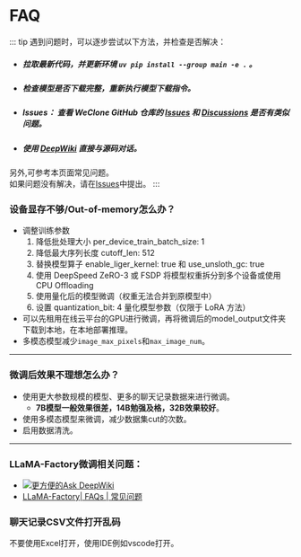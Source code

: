 # FAQ

::: tip
遇到问题时，可以逐步尝试以下方法，并检查是否解决：
- ##### 拉取最新代码，并更新环境 `uv pip install --group main -e .` 。
- ##### 检查模型是否下载完整，重新执行模型下载指令。
- ##### Issues： 查看 WeClone GitHub 仓库的 [Issues](https://github.com/xming521/WeClone/issues) 和 [Discussions](https://github.com/xming521/WeClone/discussions) 是否有类似问题。
- ##### 使用 [DeepWiki](https://deepwiki.com/xming521/WeClone) 直接与源码对话。
另外,可参考本页面常见问题。<br>
如果问题没有解决，请在[Issues](https://github.com/xming521/WeClone/issues)中提出。
:::

### 设备显存不够/Out-of-memory怎么办？
- 调整训练参数
    1. 降低批处理大小 per_device_train_batch_size: 1
    2. 降低最大序列长度 cutoff_len: 512
    3. 替换模型算子 enable_liger_kernel: true 和 use_unsloth_gc: true
    4. 使用 DeepSpeed ZeRO-3 或 FSDP 将模型权重拆分到多个设备或使用 CPU Offloading
    5. 使用量化后的模型微调（权重无法合并到原模型中）
    6. 设置 quantization_bit: 4 量化模型参数（仅限于 LoRA 方法）
- 可以先租用在线云平台的GPU进行微调，再将微调后的model_output文件夹下载到本地，在本地部署推理。
- 多模态模型减少`image_max_pixels`和`max_image_num`。
---

### 微调后效果不理想怎么办？
- 使用更大参数规模的模型、更多的聊天记录数据来进行微调。
    - **7B模型一般效果很差，14B勉强及格，32B效果较好**。
- 使用多模态模型来微调，减少数据集cut的次数。
- 启用数据清洗。
---


### LLaMA-Factory微调相关问题：  
- [![更方便的Ask DeepWiki](https://deepwiki.com/badge.svg)](https://deepwiki.com/hiyouga/LLaMA-Factory)
- [LLaMA-Factory| FAQs | 常见问题](https://github.com/hiyouga/LLaMA-Factory/issues/4614) 

### 聊天记录CSV文件打开乱码
不要使用Excel打开，使用IDE例如vscode打开。